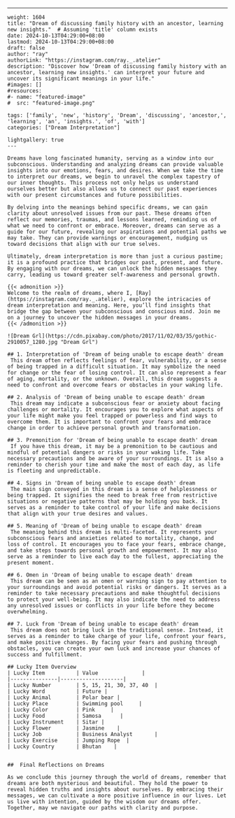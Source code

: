---
    weight: 1604
    title: "Dream of discussing family history with an ancestor, learning new insights."  # Assuming 'title' column exists
    date: 2024-10-13T04:29:00+08:00
    lastmod: 2024-10-13T04:29:00+08:00
    draft: false
    author: "ray"
    authorLink: "https://instagram.com/ray._.atelier"
    description: "Discover how 'Dream of discussing family history with an ancestor, learning new insights.' can interpret your future and uncover its significant meanings in your life."
    #images: []
    #resources:
    #- name: "featured-image"
    #  src: "featured-image.png"
    
    tags: ['family', 'new', 'history', 'Dream', 'discussing', 'ancestor,', 'learning', 'an', 'insights.', 'of', 'with']
    categories: ["Dream Interpretation"]
    
    lightgallery: true
    ---
    
    Dreams have long fascinated humanity, serving as a window into our subconscious. Understanding and analyzing dreams can provide valuable insights into our emotions, fears, and desires. When we take the time to interpret our dreams, we begin to unravel the complex tapestry of our inner thoughts. This process not only helps us understand ourselves better but also allows us to connect our past experiences with our present circumstances and future possibilities.
    
    By delving into the meanings behind specific dreams, we can gain clarity about unresolved issues from our past. These dreams often reflect our memories, traumas, and lessons learned, reminding us of what we need to confront or embrace. Moreover, dreams can serve as a guide for our future, revealing our aspirations and potential paths we may take. They can provide warnings or encouragement, nudging us toward decisions that align with our true selves.
    
    Ultimately, dream interpretation is more than just a curious pastime; it is a profound practice that bridges our past, present, and future. By engaging with our dreams, we can unlock the hidden messages they carry, leading us toward greater self-awareness and personal growth.
    
    {{< admonition >}}
    Welcome to the realm of dreams, where I, [Ray](https://instagram.com/ray._.atelier), explore the intricacies of dream interpretation and meaning. Here, you’ll find insights that bridge the gap between your subconscious and conscious mind. Join me on a journey to uncover the hidden messages in your dreams.
    {{< /admonition >}}
    
    ![Dream Grl](https://cdn.pixabay.com/photo/2017/11/02/03/35/gothic-2910057_1280.jpg "Dream Grl")
    
    ## 1. Interpretation of 'Dream of being unable to escape death' dream
     This dream often reflects feelings of fear, vulnerability, or a sense of being trapped in a difficult situation. It may symbolize the need for change or the fear of losing control. It can also represent a fear of aging, mortality, or the unknown. Overall, this dream suggests a need to confront and overcome fears or obstacles in your waking life.
    
    ## 2. Analysis of 'Dream of being unable to escape death' dream
     This dream may indicate a subconscious fear or anxiety about facing challenges or mortality. It encourages you to explore what aspects of your life might make you feel trapped or powerless and find ways to overcome them. It is important to confront your fears and embrace change in order to achieve personal growth and transformation.
    
    ## 3. Premonition for 'Dream of being unable to escape death' dream
     If you have this dream, it may be a premonition to be cautious and mindful of potential dangers or risks in your waking life. Take necessary precautions and be aware of your surroundings. It is also a reminder to cherish your time and make the most of each day, as life is fleeting and unpredictable.
    
    ## 4. Signs in 'Dream of being unable to escape death' dream
     The main sign conveyed in this dream is a sense of helplessness or being trapped. It signifies the need to break free from restrictive situations or negative patterns that may be holding you back. It serves as a reminder to take control of your life and make decisions that align with your true desires and values.
    
    ## 5. Meaning of 'Dream of being unable to escape death' dream
     The meaning behind this dream is multi-faceted. It represents your subconscious fears and anxieties related to mortality, change, and loss of control. It encourages you to face your fears, embrace change, and take steps towards personal growth and empowerment. It may also serve as a reminder to live each day to the fullest, appreciating the present moment.
    
    ## 6. Omen in 'Dream of being unable to escape death' dream
     This dream can be seen as an omen or warning sign to pay attention to your surroundings and avoid potential risks or dangers. It serves as a reminder to take necessary precautions and make thoughtful decisions to protect your well-being. It may also indicate the need to address any unresolved issues or conflicts in your life before they become overwhelming.
    
    ## 7. Luck from 'Dream of being unable to escape death' dream
     This dream does not bring luck in the traditional sense. Instead, it serves as a reminder to take charge of your life, confront your fears, and make positive changes. By facing your fears and pushing through obstacles, you can create your own luck and increase your chances of success and fulfillment.
    
    ## Lucky Item Overview
    | Lucky Item          | Value              |
    |---------------|--------------------|
    | Lucky Number        | 5, 15, 21, 30, 37, 40  |
    | Lucky Word          | Future |
    | Lucky Animal        | Polar bear |
    | Lucky Place         | Swimming pool     |
    | Lucky Color         | Pink     |
    | Lucky Food          | Samosa      |
    | Lucky Instrument    | Sitar |
    | Lucky Flower        | Jasmine    |
    | Lucky Job           | Business Analyst       |
    | Lucky Exercise      | Jumping Rope  |
    | Lucky Country       | Bhutan    |
    
    
    ##  Final Reflections on Dreams
    
    As we conclude this journey through the world of dreams, remember that dreams are both mysterious and beautiful. They hold the power to reveal hidden truths and insights about ourselves. By embracing their messages, we can cultivate a more positive influence in our lives. Let us live with intention, guided by the wisdom our dreams offer. Together, may we navigate our paths with clarity and purpose.
    